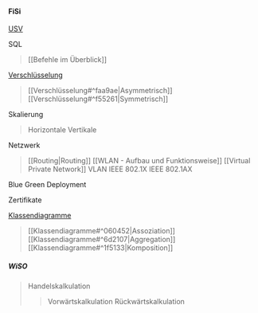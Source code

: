 #### FiSi

[USV](USV)

SQL
>[[Befehle im Überblick]]

[Verschlüsselung](obsidian://open?vault=Berufsschule%20Vault&file=Verschl%C3%BCsselung)
> [[Verschlüsselung#^faa9ae|Asymmetrisch]]
> [[Verschlüsselung#^f55261|Symmetrisch]]

Skalierung
>Horizontale
>Vertikale

Netzwerk
> [[Routing|Routing]]
> [[WLAN - Aufbau und Funktionsweise]]
> [[Virtual Private Network]]
> VLAN
> IEEE 802.1X
> IEEE 802.1AX

Blue Green Deployment

Zertifikate

[Klassendiagramme](Klassendiagramme.md)
>[[Klassendiagramme#^060452|Assoziation]]
>[[Klassendiagramme#^6d2107|Aggregation]]
>[[Klassendiagramme#^1f5133|Komposition]]

##### WiSO

> Handelskalkulation
> >Vorwärtskalkulation
> >Rückwärtskalkulation
